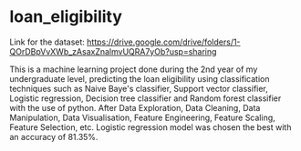 # loan_eligibility

Link for the dataset: https://drive.google.com/drive/folders/1-QOrDBpVvXWb_zAsaxZnalmvUQRA7yOb?usp=sharing

This is a machine learning project done during the 2nd year of my undergraduate level, predicting the loan eligibility using classification techniques such as Naive Baye's classifier, Support vector classifier, Logistic regression, Decision tree classifier and Random forest classifier with the use of python. After Data Exploration, Data Cleaning, Data Manipulation, Data Visualisation, Feature Engineering, Feature Scaling, Feature Selection, etc. Logistic regression model was chosen the best with an accuracy of 81.35%. 
